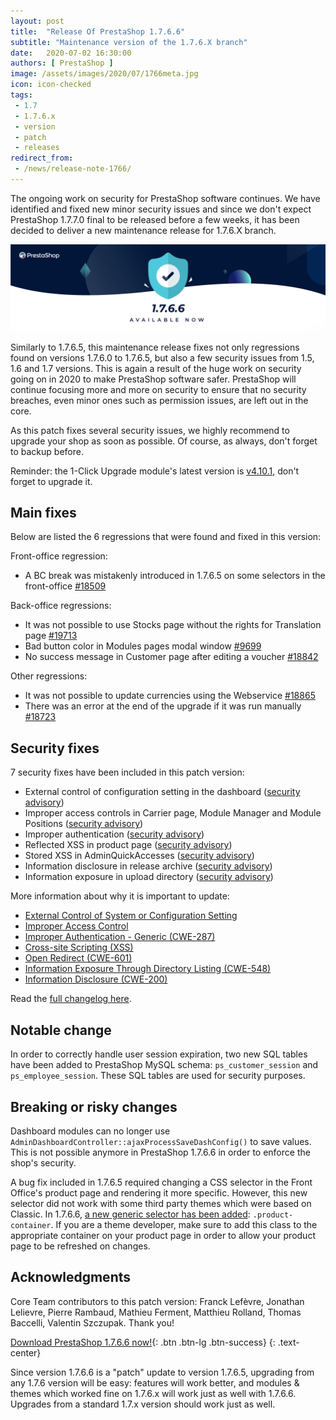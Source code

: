 ```yaml
---
layout: post
title:  "Release Of PrestaShop 1.7.6.6"
subtitle: "Maintenance version of the 1.7.6.X branch"
date:   2020-07-02 16:30:00
authors: [ PrestaShop ]
image: /assets/images/2020/07/1766meta.jpg
icon: icon-checked
tags:
 - 1.7
 - 1.7.6.x
 - version
 - patch
 - releases
redirect_from:
 - /news/release-note-1766/
---
```



The ongoing work on security for PrestaShop software continues. We have identified and fixed new minor security issues and since we don't expect PrestaShop 1.7.7.0 final to be released before a few weeks, it has been decided to deliver a new maintenance release for 1.7.6.X branch.

![1.7.6.6 is available!](/assets/images/2020/07/1766banner.jpg)

Similarly to 1.7.6.5, this maintenance release fixes not only regressions found on versions 1.7.6.0 to 1.7.6.5, but also a few security issues from 1.5, 1.6 and 1.7 versions. This is again a result of the huge work on security going on in 2020 to make PrestaShop software safer.
PrestaShop will continue focusing more and more on security to ensure that no security breaches, even minor ones such as permission issues, are left out in the core.

As this patch fixes several security issues, we highly recommend to upgrade your shop as soon as possible. Of course, as always, don't forget to backup before.

Reminder: the 1-Click Upgrade module's latest version is [v4.10.1](https://github.com/PrestaShop/autoupgrade/releases/tag/v4.10.1), don't forget to upgrade it.


## Main fixes
Below are listed the 6 regressions that were found and fixed in this version:

Front-office regression:

- A BC break was mistakenly introduced in 1.7.6.5 on some selectors in the front-office [#18509](https://github.com/PrestaShop/PrestaShop/issues/18509)

Back-office regressions:

- It was not possible to use Stocks page without the rights for Translation page [#19713](https://github.com/PrestaShop/PrestaShop/issues/19713)
- Bad button color in Modules pages modal window [#9699](https://github.com/PrestaShop/PrestaShop/issues/9699)
- No success message in Customer page after editing a voucher [#18842](https://github.com/PrestaShop/PrestaShop/issues/18842)

Other regressions:

- It was not possible to update currencies using the Webservice [#18865](https://github.com/PrestaShop/PrestaShop/issues/18865)
- There was an error at the end of the upgrade if it was run manually [#18723](https://github.com/PrestaShop/PrestaShop/issues/18723)


## Security fixes

7 security fixes have been included in this patch version:

- External control of configuration setting in the dashboard ([security advisory](https://github.com/PrestaShop/PrestaShop/security/advisories/GHSA-mc98-xjm3-c4fm))
- Improper access controls in Carrier page, Module Manager and Module Positions ([security advisory](https://github.com/PrestaShop/PrestaShop/security/advisories/GHSA-xp3x-3h8q-c386))
- Improper authentication ([security advisory](https://github.com/PrestaShop/PrestaShop/security/advisories/GHSA-ccvh-jh5x-mpg4))
- Reflected XSS in product page ([security advisory](https://github.com/PrestaShop/PrestaShop/security/advisories/GHSA-qgh4-95j7-p3vj))
- Stored XSS in AdminQuickAccesses ([security advisory](https://github.com/PrestaShop/PrestaShop/security/advisories/GHSA-v4pg-q2cv-f7x4))
- Information disclosure in release archive ([security advisory](https://github.com/PrestaShop/PrestaShop/security/advisories/GHSA-492w-2pp5-xhvg))
- Information exposure in upload directory ([security advisory](https://github.com/PrestaShop/PrestaShop/security/advisories/GHSA-997j-f42g-x57c))

More information about why it is important to update:

- [External Control of System or Configuration Setting](https://cwe.mitre.org/data/definitions/15.html)
- [Improper Access Control](https://cwe.mitre.org/data/definitions/284.html)
- [Improper Authentication - Generic (CWE-287)](https://cwe.mitre.org/data/definitions/287.html)
- [Cross-site Scripting (XSS)](https://cwe.mitre.org/data/definitions/79.html)
- [Open Redirect (CWE-601)](https://cwe.mitre.org/data/definitions/601.html)
- [Information Exposure Through Directory Listing (CWE-548)](https://cwe.mitre.org/data/definitions/548.html)
- [Information Disclosure (CWE-200)](https://cwe.mitre.org/data/definitions/200.html)


Read the [full changelog here](https://www.prestashop.com/en/release-notes-1-7-6-6-stable).

## Notable change

In order to correctly handle user session expiration, two new SQL tables have been added to PrestaShop MySQL schema: `ps_customer_session` and `ps_employee_session`. These SQL tables are used for security purposes. 


## Breaking or risky changes

Dashboard modules can no longer use `AdminDashboardController::ajaxProcessSaveDashConfig()` to save values. This is not possible anymore in PrestaShop 1.7.6.6 in order to enforce the shop's security.

A bug fix included in 1.7.6.5 required changing a CSS selector in the Front Office's product page and rendering it more specific. However, this new selector did not work with some third party themes which were based on Classic.
In 1.7.6.6, [a new generic selector has been added](https://github.com/PrestaShop/PrestaShop/pull/19800): `.product-container`. If you are a theme developer, make sure to add this class to the appropriate container on your product page in order to allow your product page to be refreshed on changes.


## Acknowledgments

Core Team contributors to this patch version:
Franck Lefèvre, Jonathan Lelievre, Pierre Rambaud, Mathieu Ferment, Matthieu Rolland, Thomas Baccelli, Valentin Szczupak.
Thank you!



[Download PrestaShop 1.7.6.6 now!](https://www.prestashop.com/en/download){: .btn .btn-lg .btn-success}
{: .text-center}


Since version 1.7.6.6 is a "patch" update to version 1.7.6.5, upgrading from any 1.7.6 version will be easy: features will work better, and modules & themes which worked fine on 1.7.6.x will work just as well with 1.7.6.6. Upgrades from a standard 1.7.x version should work just as well.
